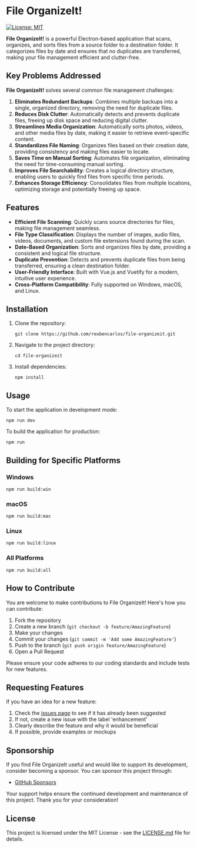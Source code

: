 # File OrganizeIt!

[![License: MIT](https://img.shields.io/badge/License-MIT-yellow.svg)](https://opensource.org/licenses/MIT)

**File OrganizeIt!** is a powerful Electron-based application that scans, organizes, and sorts files from a source folder to a destination folder. It categorizes files by date and ensures that no duplicates are transferred, making your file management efficient and clutter-free.

## Key Problems Addressed

**File OrganizeIt!** solves several common file management challenges:

1. **Eliminates Redundant Backups**: Combines multiple backups into a single, organized directory, removing the need for duplicate files.
2. **Reduces Disk Clutter**: Automatically detects and prevents duplicate files, freeing up disk space and reducing digital clutter.
3. **Streamlines Media Organization**: Automatically sorts photos, videos, and other media files by date, making it easier to retrieve event-specific content.
4. **Standardizes File Naming**: Organizes files based on their creation date, providing consistency and making files easier to locate.
5. **Saves Time on Manual Sorting**: Automates file organization, eliminating the need for time-consuming manual sorting.
6. **Improves File Searchability**: Creates a logical directory structure, enabling users to quickly find files from specific time periods.
7. **Enhances Storage Efficiency**: Consolidates files from multiple locations, optimizing storage and potentially freeing up space.

## Features

- **Efficient File Scanning**: Quickly scans source directories for files, making file management seamless.
- **File Type Classification**: Displays the number of images, audio files, videos, documents, and custom file extensions found during the scan.
- **Date-Based Organization**: Sorts and organizes files by date, providing a consistent and logical file structure.
- **Duplicate Prevention**: Detects and prevents duplicate files from being transferred, ensuring a clean destination folder.
- **User-Friendly Interface**: Built with Vue.js and Vuetify for a modern, intuitive user experience.
- **Cross-Platform Compatibility**: Fully supported on Windows, macOS, and Linux.

## Installation

1. Clone the repository:
   ```
   git clone https://github.com/reubencarlos/file-organizeit.git
   ```
2. Navigate to the project directory:
   ```
   cd file-organizeit
   ```
3. Install dependencies:
   ```
   npm install
   ```

## Usage

To start the application in development mode:

```
npm run dev
```

To build the application for production:

```
npm run
```

## Building for Specific Platforms

### Windows
```
npm run build:win
```

### macOS
```
npm run build:mac
```

### Linux
```
npm run build:linux
```

### All Platforms
```
npm run build:all
```

## How to Contribute
You are welcome to make contributions to File OrganizeIt! Here's how you can contribute:

1. Fork the repository
2. Create a new branch (`git checkout -b feature/AmazingFeature`)
3. Make your changes
4. Commit your changes (`git commit -m 'Add some AmazingFeature'`)
5. Push to the branch (`git push origin feature/AmazingFeature`)
6. Open a Pull Request

Please ensure your code adheres to our coding standards and include tests for new features.

## Requesting Features
If you have an idea for a new feature:

1. Check the [issues page](https://github.com/reubencarlos/file-organizeit/issues) to see if it has already been suggested
2. If not, create a new issue with the label 'enhancement'
3. Clearly describe the feature and why it would be beneficial
4. If possible, provide examples or mockups

## Sponsorship
If you find File OrganizeIt useful and would like to support its development, consider becoming a sponsor. You can sponsor this project through:

- [GitHub Sponsors](https://github.com/sponsors/reubencarlos)

Your support helps ensure the continued development and maintenance of this project. Thank you for your consideration!

## License
This project is licensed under the MIT License - see the [LICENSE.md](LICENSE.md) file for details.